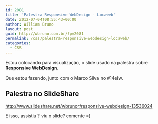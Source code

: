 ```yaml
---
id: 2081
title: 'Palestra Responsive WebDesign - Locaweb'
date: 2012-07-04T08:55:43+00:00
author: William Bruno
layout: post
guid: http://wbruno.com.br/?p=2081
permalink: /css/palestra-responsive-webdesign-locaweb/
categories:
  - CSS
---
```

Estou colocando para visualização, o slide usado na palestra sobre **Responsive WebDesign**.

Que estou fazendo, junto com o Marco Silva no #14elw.

## Palestra no SlideShare

<a href="http://www.slideshare.net/wbrunor/responsive-webdesign-13536024" rel="external nofolow">http://www.slideshare.net/wbrunor/responsive-webdesign-13536024</a>

É isso, assistiu ? viu o slide? comente =)

